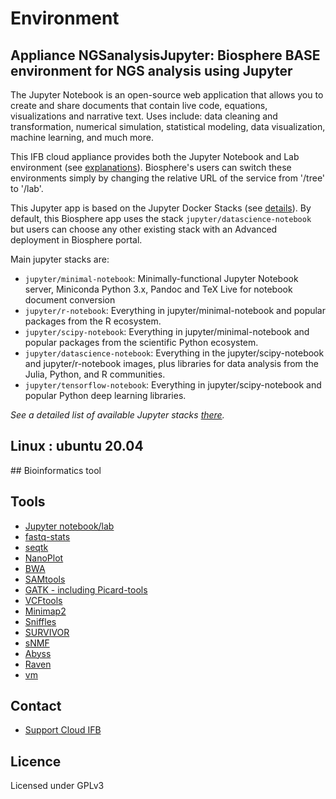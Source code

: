 # Environment

## Appliance NGSanalysisJupyter: Biosphere BASE environment for NGS analysis using Jupyter

The Jupyter Notebook is an open-source web application that allows you to create and share documents that contain live code, equations, visualizations and narrative text. Uses include: data cleaning and transformation, numerical simulation, statistical modeling, data visualization, machine learning, and much more.

This IFB cloud appliance provides both the Jupyter Notebook and Lab environment (see [explanations](https://jupyter.org/index.html)). Biosphere's users can switch these environments simply by changing the relative URL of the service from '/tree' to '/lab'.

This Jupyter app is based on the Jupyter Docker Stacks (see [details](https://jupyter-docker-stacks.readthedocs.io)). By default, this Biosphere app uses the stack `jupyter/datascience-notebook` but users can choose any other existing stack with an Advanced deployment in Biosphere portal.

Main jupyter stacks are:
- `jupyter/minimal-notebook`: Minimally-functional Jupyter Notebook server, Miniconda Python 3.x, Pandoc and TeX Live for notebook document conversion
- `jupyter/r-notebook`: Everything in jupyter/minimal-notebook and popular packages from the R ecosystem.
- `jupyter/scipy-notebook`: Everything in jupyter/minimal-notebook and popular packages from the scientific Python ecosystem.
- `jupyter/datascience-notebook`: Everything in the jupyter/scipy-notebook and jupyter/r-notebook images, plus libraries for data analysis from the Julia, Python, and R communities.
- `jupyter/tensorflow-notebook`: Everything in jupyter/scipy-notebook and popular Python deep learning libraries.

*See a detailed list of available Jupyter stacks [there](https://jupyter-docker-stacks.readthedocs.io/en/latest/using/selecting.html).*


## Linux : ubuntu 20.04

## Bioinformatics tool 


## Tools

* [Jupyter notebook/lab](https://jupyter.org)
* [fastq-stats](https://expressionanalysis.github.io/ea-utils/)
* [seqtk](https://github.com/lh3/seqtk)
* [NanoPlot](https://github.com/wdecoster/NanoPlot)
* [BWA](https://github.com/lh3/bwa)
* [SAMtools](http://www.htslib.org/)
* [GATK - including Picard-tools](https://gatk.broadinstitute.org/hc/en-us)
* [VCFtools](https://vcftools.github.io/man_latest.html)
* [Minimap2](https://github.com/lh3/minimap2)
* [Sniffles](https://github.com/fritzsedlazeck/Sniffles)
* [SURVIVOR](https://github.com/fritzsedlazeck/SURVIVOR/)
* [sNMF](http://membres-timc.imag.fr/Olivier.Francois/snmf/index.htm)
* [Abyss](https://github.com/bcgsc/abyss)
* [Raven](https://github.com/lbcb-sci/raven)
* [vm](https://biosphere.france-bioinformatique.fr)

## Contact

* [Support Cloud IFB](mailto:biosphere-support@genouest.org) 


## Licence

Licensed under GPLv3
